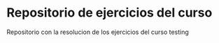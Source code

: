 # Repositorio de ejercicios del curso
Repositorio con la resolucion de los ejercicios del curso testing